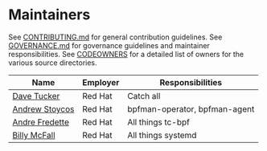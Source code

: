 # Maintainers

See [CONTRIBUTING.md](./CONTRIBUTING.md) for general contribution guidelines.
See [GOVERNANCE.md](./GOVERNANCE.md) for governance guidelines and maintainer responsibilities.
See [CODEOWNERS](./CODEOWNERS) for a detailed list of owners for the various source directories.

| Name | Employer | Responsibilities |
| ---- | -------- | ---------------- |
| [Dave Tucker](https://github.com/dave-tucker) | Red Hat  | Catch all |
| [Andrew Stoycos](https://github.com/astoycos) | Red Hat | bpfman-operator, bpfman-agent |
| [Andre Fredette](https://github.com/anfredette) | Red Hat | All things tc-bpf |
| [Billy McFall](https://github.com/Billy99)   | Red Hat | All things systemd |
